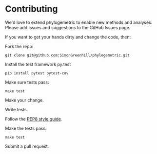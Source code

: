 # Contributing

We'd love to extend phylogemetric to enable new methods and analyses. Please add issues and 
suggestions to the GitHub Issues page. 

If you want to get your hands dirty and change the code, then:

Fork the repo:

    git clone git@github.com:SimonGreenhill/phylogemetric.git

Install the test framework py.test

    pip install pytest pytest-cov

Make sure tests pass:

    make test

Make your change.

Write tests.

Follow the [PEP8 style guide](https://www.python.org/dev/peps/pep-0008/).

Make the tests pass:

    make test

Submit a pull request.


